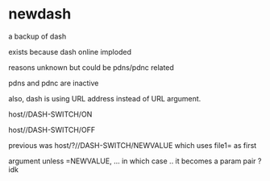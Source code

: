 # newdash

a backup of dash

exists because dash online imploded

reasons unknown but could be pdns/pdnc related

pdns and pdnc are inactive

also, dash is using URL address instead of URL argument.

host//DASH-SWITCH/ON

host//DASH-SWITCH/OFF

previous was host/?//DASH-SWITCH/NEWVALUE which uses file1= as first

argument unless =NEWVALUE, ... in which case .. it becomes a param pair ? idk

